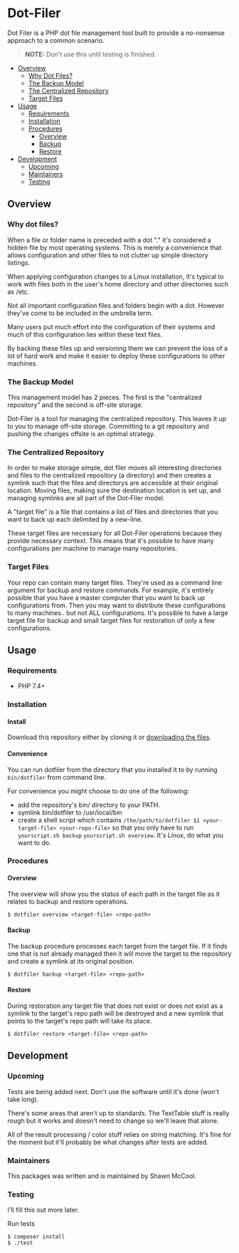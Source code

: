 # Dot-Filer

Dot Filer is a PHP dot file management tool built to provide a no-nonsense approach to a common scenario.

> **NOTE:** Don't use this until testing is finished.

- [Overview](#overview)
    - [Why Dot Files?](#why-dot-files)
    - [The Backup Model](#the-backup-model)
    - [The Centralized Repository](#the-centralized-repository)
    - [Target Files](#target-files)
- [Usage](#usage)
    - [Requirements](#requirements)
    - [Installation](#installation)
    - [Procedures](#procedures)
        - [Overview](#overview-1)
        - [Backup](#backup)
        - [Restore](#restore)
- [Development](#development)
    - [Upcoming](#upcoming)
    - [Maintainers](#maintainers)
    - [Testing](#testing)
    
## Overview

### Why dot files?

When a file or folder name is preceded with a dot "." it's considered a hidden file by most operating systems. This is merely a convenience that allows configuration and other files to not clutter up simple directory listings.

When applying configuration changes to a Linux installation, it's typical to work with files both in the user's home directory and other directories such as /etc.

Not all important configuration files and folders begin with a dot. However they've come to be included in the umbrella term. 

Many users put much effort into the configuration of their systems and much of this configuration lies within these text files.

By backing these files up and versioning them we can prevent the loss of a lot of hard work and make it easier to deploy these configurations to other machines.

### The Backup Model

This management model has 2 pieces. The first is the "centralized repository" and the second is off-site storage.

Dot-Filer is a tool for managing the centralized repository. This leaves it up to you to manage off-site storage. Committing to a git repository and pushing the changes offsite is an optimal strategy.

### The Centralized Repository

In order to make storage simple, dot filer moves all interesting directories and files to the centralized repository (a directory) and then creates a symlink such that the files and directorys are accessible at their original location. Moving files, making sure the destination location is set up, and managing symlinks are all part of the Dot-Filer model.

A "target file" is a file that contains a list of files and directories that you want to back up each delimited by a new-line. 

These target files are necessary for all Dot-Filer operations because they provide necessary context. This means that it's possible to have many configurations per machine to manage many repositories.

### Target Files

Your repo can contain many target files. They're used as a command line argument for backup and restore commands. For example, it's entirely possible that you have a master computer that you want to back up configurations from. Then you may want to distribute these configurations to many machines.. but not ALL configurations. It's possible to have a large target file for backup and small target files for restoration of only a few configurations.

## Usage

### Requirements

- PHP 7.4+

### Installation

#### Install 

Download this repository either by cloning it or [downloading the files](https://github.com/ShawnMcCool/dot-filer/archive/master.zip).

#### Convenience

You can run dotfiler from the directory that you installed it to by running `bin/dotfiler` from command line.

For convenience you might choose to do one of the following:

- add the repository's bin/ directory to your PATH.
- symlink bin/dotfiler to /usr/local/bin
- create a shell script which contains `/the/path/to/dotfiler $1 <your-target-file> <your-repo-file>` so that you only have to run `yourscript.sh backup` `yourscript.sh overview`. It's Linux, do what you want to do. 
 

### Procedures

#### Overview

The overview will show you the status of each path in the target file as it relates to backup and restore operations.

```shell script
$ dotfiler overview <target-file> <repo-path>
```

#### Backup

The backup procedure processes each target from the target file. If it finds one that is not already managed then it will move the target to the repository and create a symlink at its original position.

```shell script
$ dotfiler backup <target-file> <repo-path>
```

#### Restore

During restoration any target file that does not exist or does not exist as a symlink to the target's repo path will be destroyed and a new symlink that points to the target's repo path will take its place.

```shell script
$ dotfiler restore <target-file> <repo-path>
```

## Development

### Upcoming

Tests are being added next. Don't use the software until it's done (won't take long).

There's some areas that aren't up to standards. The TextTable stuff is really rough but it works and doesn't need to change so we'll leave that alone.

All of the result processing / color stuff relies on string matching. It's fine for the moment but it'll probably be what changes after tests are added. 

### Maintainers

This packages was written and is maintained by Shawn McCool.

### Testing
 
I'll fill this out more later.

Run tests

```shell script
$ composer install
$ ./test
```
